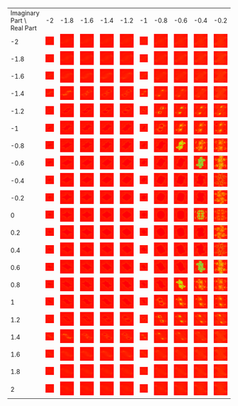 <table>
<tr>
	<td>Imaginary Part \ Real Part</td>
	<td>-2</td>
	<td>-1.8</td>
	<td>-1.6</td>
	<td>-1.4</td>
	<td>-1.2</td>
	<td>-1</td>
	<td>-0.8</td>
	<td>-0.6</td>
	<td>-0.4</td>
	<td>-0.2</td>
	<td>0</td>
	<td>0.2</td>
	<td>0.4</td>
	<td>0.6</td>
	<td>0.8</td>
	<td>1</td>
	<td>1.2</td>
	<td>1.4</td>
	<td>1.6</td>
	<td>1.8</td>
	<td>2</td>
</tr>
<tr>
	<td>-2</td>
	<td><img src="\images\fractals\cosh_abs_table\cosh(z)+abs(z).-2-2i.png"></td>
	<td><img src="\images\fractals\cosh_abs_table\cosh(z)+abs(z).-1.8-2i.png"></td>
	<td><img src="\images\fractals\cosh_abs_table\cosh(z)+abs(z).-1.6-2i.png"></td>
	<td><img src="\images\fractals\cosh_abs_table\cosh(z)+abs(z).-1.4-2i.png"></td>
	<td><img src="\images\fractals\cosh_abs_table\cosh(z)+abs(z).-1.2-2i.png"></td>
	<td><img src="\images\fractals\cosh_abs_table\cosh(z)+abs(z).-1-2i.png"></td>
	<td><img src="\images\fractals\cosh_abs_table\cosh(z)+abs(z).-0.8-2i.png"></td>
	<td><img src="\images\fractals\cosh_abs_table\cosh(z)+abs(z).-0.6-2i.png"></td>
	<td><img src="\images\fractals\cosh_abs_table\cosh(z)+abs(z).-0.4-2i.png"></td>
	<td><img src="\images\fractals\cosh_abs_table\cosh(z)+abs(z).-0.2-2i.png"></td>
	<td><img src="\images\fractals\cosh_abs_table\cosh(z)+abs(z).0-2i.png"></td>
	<td><img src="\images\fractals\cosh_abs_table\cosh(z)+abs(z).0.2-2i.png"></td>
	<td><img src="\images\fractals\cosh_abs_table\cosh(z)+abs(z).0.4-2i.png"></td>
	<td><img src="\images\fractals\cosh_abs_table\cosh(z)+abs(z).0.6-2i.png"></td>
	<td><img src="\images\fractals\cosh_abs_table\cosh(z)+abs(z).0.8-2i.png"></td>
	<td><img src="\images\fractals\cosh_abs_table\cosh(z)+abs(z).1-2i.png"></td>
	<td><img src="\images\fractals\cosh_abs_table\cosh(z)+abs(z).1.2-2i.png"></td>
	<td><img src="\images\fractals\cosh_abs_table\cosh(z)+abs(z).1.4-2i.png"></td>
	<td><img src="\images\fractals\cosh_abs_table\cosh(z)+abs(z).1.6-2i.png"></td>
	<td><img src="\images\fractals\cosh_abs_table\cosh(z)+abs(z).1.8-2i.png"></td>
	<td><img src="\images\fractals\cosh_abs_table\cosh(z)+abs(z).2-2i.png"></td>
</tr>
<tr>
	<td>-1.8</td>
	<td><img src="\images\fractals\cosh_abs_table\cosh(z)+abs(z).-2-1.8i.png"></td>
	<td><img src="\images\fractals\cosh_abs_table\cosh(z)+abs(z).-1.8-1.8i.png"></td>
	<td><img src="\images\fractals\cosh_abs_table\cosh(z)+abs(z).-1.6-1.8i.png"></td>
	<td><img src="\images\fractals\cosh_abs_table\cosh(z)+abs(z).-1.4-1.8i.png"></td>
	<td><img src="\images\fractals\cosh_abs_table\cosh(z)+abs(z).-1.2-1.8i.png"></td>
	<td><img src="\images\fractals\cosh_abs_table\cosh(z)+abs(z).-1-1.8i.png"></td>
	<td><img src="\images\fractals\cosh_abs_table\cosh(z)+abs(z).-0.8-1.8i.png"></td>
	<td><img src="\images\fractals\cosh_abs_table\cosh(z)+abs(z).-0.6-1.8i.png"></td>
	<td><img src="\images\fractals\cosh_abs_table\cosh(z)+abs(z).-0.4-1.8i.png"></td>
	<td><img src="\images\fractals\cosh_abs_table\cosh(z)+abs(z).-0.2-1.8i.png"></td>
	<td><img src="\images\fractals\cosh_abs_table\cosh(z)+abs(z).0-1.8i.png"></td>
	<td><img src="\images\fractals\cosh_abs_table\cosh(z)+abs(z).0.2-1.8i.png"></td>
	<td><img src="\images\fractals\cosh_abs_table\cosh(z)+abs(z).0.4-1.8i.png"></td>
	<td><img src="\images\fractals\cosh_abs_table\cosh(z)+abs(z).0.6-1.8i.png"></td>
	<td><img src="\images\fractals\cosh_abs_table\cosh(z)+abs(z).0.8-1.8i.png"></td>
	<td><img src="\images\fractals\cosh_abs_table\cosh(z)+abs(z).1-1.8i.png"></td>
	<td><img src="\images\fractals\cosh_abs_table\cosh(z)+abs(z).1.2-1.8i.png"></td>
	<td><img src="\images\fractals\cosh_abs_table\cosh(z)+abs(z).1.4-1.8i.png"></td>
	<td><img src="\images\fractals\cosh_abs_table\cosh(z)+abs(z).1.6-1.8i.png"></td>
	<td><img src="\images\fractals\cosh_abs_table\cosh(z)+abs(z).1.8-1.8i.png"></td>
	<td><img src="\images\fractals\cosh_abs_table\cosh(z)+abs(z).2-1.8i.png"></td>
</tr>
<tr>
	<td>-1.6</td>
	<td><img src="\images\fractals\cosh_abs_table\cosh(z)+abs(z).-2-1.6i.png"></td>
	<td><img src="\images\fractals\cosh_abs_table\cosh(z)+abs(z).-1.8-1.6i.png"></td>
	<td><img src="\images\fractals\cosh_abs_table\cosh(z)+abs(z).-1.6-1.6i.png"></td>
	<td><img src="\images\fractals\cosh_abs_table\cosh(z)+abs(z).-1.4-1.6i.png"></td>
	<td><img src="\images\fractals\cosh_abs_table\cosh(z)+abs(z).-1.2-1.6i.png"></td>
	<td><img src="\images\fractals\cosh_abs_table\cosh(z)+abs(z).-1-1.6i.png"></td>
	<td><img src="\images\fractals\cosh_abs_table\cosh(z)+abs(z).-0.8-1.6i.png"></td>
	<td><img src="\images\fractals\cosh_abs_table\cosh(z)+abs(z).-0.6-1.6i.png"></td>
	<td><img src="\images\fractals\cosh_abs_table\cosh(z)+abs(z).-0.4-1.6i.png"></td>
	<td><img src="\images\fractals\cosh_abs_table\cosh(z)+abs(z).-0.2-1.6i.png"></td>
	<td><img src="\images\fractals\cosh_abs_table\cosh(z)+abs(z).0-1.6i.png"></td>
	<td><img src="\images\fractals\cosh_abs_table\cosh(z)+abs(z).0.2-1.6i.png"></td>
	<td><img src="\images\fractals\cosh_abs_table\cosh(z)+abs(z).0.4-1.6i.png"></td>
	<td><img src="\images\fractals\cosh_abs_table\cosh(z)+abs(z).0.6-1.6i.png"></td>
	<td><img src="\images\fractals\cosh_abs_table\cosh(z)+abs(z).0.8-1.6i.png"></td>
	<td><img src="\images\fractals\cosh_abs_table\cosh(z)+abs(z).1-1.6i.png"></td>
	<td><img src="\images\fractals\cosh_abs_table\cosh(z)+abs(z).1.2-1.6i.png"></td>
	<td><img src="\images\fractals\cosh_abs_table\cosh(z)+abs(z).1.4-1.6i.png"></td>
	<td><img src="\images\fractals\cosh_abs_table\cosh(z)+abs(z).1.6-1.6i.png"></td>
	<td><img src="\images\fractals\cosh_abs_table\cosh(z)+abs(z).1.8-1.6i.png"></td>
	<td><img src="\images\fractals\cosh_abs_table\cosh(z)+abs(z).2-1.6i.png"></td>
</tr>
<tr>
	<td>-1.4</td>
	<td><img src="\images\fractals\cosh_abs_table\cosh(z)+abs(z).-2-1.4i.png"></td>
	<td><img src="\images\fractals\cosh_abs_table\cosh(z)+abs(z).-1.8-1.4i.png"></td>
	<td><img src="\images\fractals\cosh_abs_table\cosh(z)+abs(z).-1.6-1.4i.png"></td>
	<td><img src="\images\fractals\cosh_abs_table\cosh(z)+abs(z).-1.4-1.4i.png"></td>
	<td><img src="\images\fractals\cosh_abs_table\cosh(z)+abs(z).-1.2-1.4i.png"></td>
	<td><img src="\images\fractals\cosh_abs_table\cosh(z)+abs(z).-1-1.4i.png"></td>
	<td><img src="\images\fractals\cosh_abs_table\cosh(z)+abs(z).-0.8-1.4i.png"></td>
	<td><img src="\images\fractals\cosh_abs_table\cosh(z)+abs(z).-0.6-1.4i.png"></td>
	<td><img src="\images\fractals\cosh_abs_table\cosh(z)+abs(z).-0.4-1.4i.png"></td>
	<td><img src="\images\fractals\cosh_abs_table\cosh(z)+abs(z).-0.2-1.4i.png"></td>
	<td><img src="\images\fractals\cosh_abs_table\cosh(z)+abs(z).0-1.4i.png"></td>
	<td><img src="\images\fractals\cosh_abs_table\cosh(z)+abs(z).0.2-1.4i.png"></td>
	<td><img src="\images\fractals\cosh_abs_table\cosh(z)+abs(z).0.4-1.4i.png"></td>
	<td><img src="\images\fractals\cosh_abs_table\cosh(z)+abs(z).0.6-1.4i.png"></td>
	<td><img src="\images\fractals\cosh_abs_table\cosh(z)+abs(z).0.8-1.4i.png"></td>
	<td><img src="\images\fractals\cosh_abs_table\cosh(z)+abs(z).1-1.4i.png"></td>
	<td><img src="\images\fractals\cosh_abs_table\cosh(z)+abs(z).1.2-1.4i.png"></td>
	<td><img src="\images\fractals\cosh_abs_table\cosh(z)+abs(z).1.4-1.4i.png"></td>
	<td><img src="\images\fractals\cosh_abs_table\cosh(z)+abs(z).1.6-1.4i.png"></td>
	<td><img src="\images\fractals\cosh_abs_table\cosh(z)+abs(z).1.8-1.4i.png"></td>
	<td><img src="\images\fractals\cosh_abs_table\cosh(z)+abs(z).2-1.4i.png"></td>
</tr>
<tr>
	<td>-1.2</td>
	<td><img src="\images\fractals\cosh_abs_table\cosh(z)+abs(z).-2-1.2i.png"></td>
	<td><img src="\images\fractals\cosh_abs_table\cosh(z)+abs(z).-1.8-1.2i.png"></td>
	<td><img src="\images\fractals\cosh_abs_table\cosh(z)+abs(z).-1.6-1.2i.png"></td>
	<td><img src="\images\fractals\cosh_abs_table\cosh(z)+abs(z).-1.4-1.2i.png"></td>
	<td><img src="\images\fractals\cosh_abs_table\cosh(z)+abs(z).-1.2-1.2i.png"></td>
	<td><img src="\images\fractals\cosh_abs_table\cosh(z)+abs(z).-1-1.2i.png"></td>
	<td><img src="\images\fractals\cosh_abs_table\cosh(z)+abs(z).-0.8-1.2i.png"></td>
	<td><img src="\images\fractals\cosh_abs_table\cosh(z)+abs(z).-0.6-1.2i.png"></td>
	<td><img src="\images\fractals\cosh_abs_table\cosh(z)+abs(z).-0.4-1.2i.png"></td>
	<td><img src="\images\fractals\cosh_abs_table\cosh(z)+abs(z).-0.2-1.2i.png"></td>
	<td><img src="\images\fractals\cosh_abs_table\cosh(z)+abs(z).0-1.2i.png"></td>
	<td><img src="\images\fractals\cosh_abs_table\cosh(z)+abs(z).0.2-1.2i.png"></td>
	<td><img src="\images\fractals\cosh_abs_table\cosh(z)+abs(z).0.4-1.2i.png"></td>
	<td><img src="\images\fractals\cosh_abs_table\cosh(z)+abs(z).0.6-1.2i.png"></td>
	<td><img src="\images\fractals\cosh_abs_table\cosh(z)+abs(z).0.8-1.2i.png"></td>
	<td><img src="\images\fractals\cosh_abs_table\cosh(z)+abs(z).1-1.2i.png"></td>
	<td><img src="\images\fractals\cosh_abs_table\cosh(z)+abs(z).1.2-1.2i.png"></td>
	<td><img src="\images\fractals\cosh_abs_table\cosh(z)+abs(z).1.4-1.2i.png"></td>
	<td><img src="\images\fractals\cosh_abs_table\cosh(z)+abs(z).1.6-1.2i.png"></td>
	<td><img src="\images\fractals\cosh_abs_table\cosh(z)+abs(z).1.8-1.2i.png"></td>
	<td><img src="\images\fractals\cosh_abs_table\cosh(z)+abs(z).2-1.2i.png"></td>
</tr>
<tr>
	<td>-1</td>
	<td><img src="\images\fractals\cosh_abs_table\cosh(z)+abs(z).-2-1i.png"></td>
	<td><img src="\images\fractals\cosh_abs_table\cosh(z)+abs(z).-1.8-1i.png"></td>
	<td><img src="\images\fractals\cosh_abs_table\cosh(z)+abs(z).-1.6-1i.png"></td>
	<td><img src="\images\fractals\cosh_abs_table\cosh(z)+abs(z).-1.4-1i.png"></td>
	<td><img src="\images\fractals\cosh_abs_table\cosh(z)+abs(z).-1.2-1i.png"></td>
	<td><img src="\images\fractals\cosh_abs_table\cosh(z)+abs(z).-1-1i.png"></td>
	<td><img src="\images\fractals\cosh_abs_table\cosh(z)+abs(z).-0.8-1i.png"></td>
	<td><img src="\images\fractals\cosh_abs_table\cosh(z)+abs(z).-0.6-1i.png"></td>
	<td><img src="\images\fractals\cosh_abs_table\cosh(z)+abs(z).-0.4-1i.png"></td>
	<td><img src="\images\fractals\cosh_abs_table\cosh(z)+abs(z).-0.2-1i.png"></td>
	<td><img src="\images\fractals\cosh_abs_table\cosh(z)+abs(z).0-1i.png"></td>
	<td><img src="\images\fractals\cosh_abs_table\cosh(z)+abs(z).0.2-1i.png"></td>
	<td><img src="\images\fractals\cosh_abs_table\cosh(z)+abs(z).0.4-1i.png"></td>
	<td><img src="\images\fractals\cosh_abs_table\cosh(z)+abs(z).0.6-1i.png"></td>
	<td><img src="\images\fractals\cosh_abs_table\cosh(z)+abs(z).0.8-1i.png"></td>
	<td><img src="\images\fractals\cosh_abs_table\cosh(z)+abs(z).1-1i.png"></td>
	<td><img src="\images\fractals\cosh_abs_table\cosh(z)+abs(z).1.2-1i.png"></td>
	<td><img src="\images\fractals\cosh_abs_table\cosh(z)+abs(z).1.4-1i.png"></td>
	<td><img src="\images\fractals\cosh_abs_table\cosh(z)+abs(z).1.6-1i.png"></td>
	<td><img src="\images\fractals\cosh_abs_table\cosh(z)+abs(z).1.8-1i.png"></td>
	<td><img src="\images\fractals\cosh_abs_table\cosh(z)+abs(z).2-1i.png"></td>
</tr>
<tr>
	<td>-0.8</td>
	<td><img src="\images\fractals\cosh_abs_table\cosh(z)+abs(z).-2-0.8i.png"></td>
	<td><img src="\images\fractals\cosh_abs_table\cosh(z)+abs(z).-1.8-0.8i.png"></td>
	<td><img src="\images\fractals\cosh_abs_table\cosh(z)+abs(z).-1.6-0.8i.png"></td>
	<td><img src="\images\fractals\cosh_abs_table\cosh(z)+abs(z).-1.4-0.8i.png"></td>
	<td><img src="\images\fractals\cosh_abs_table\cosh(z)+abs(z).-1.2-0.8i.png"></td>
	<td><img src="\images\fractals\cosh_abs_table\cosh(z)+abs(z).-1-0.8i.png"></td>
	<td><img src="\images\fractals\cosh_abs_table\cosh(z)+abs(z).-0.8-0.8i.png"></td>
	<td><img src="\images\fractals\cosh_abs_table\cosh(z)+abs(z).-0.6-0.8i.png"></td>
	<td><img src="\images\fractals\cosh_abs_table\cosh(z)+abs(z).-0.4-0.8i.png"></td>
	<td><img src="\images\fractals\cosh_abs_table\cosh(z)+abs(z).-0.2-0.8i.png"></td>
	<td><img src="\images\fractals\cosh_abs_table\cosh(z)+abs(z).0-0.8i.png"></td>
	<td><img src="\images\fractals\cosh_abs_table\cosh(z)+abs(z).0.2-0.8i.png"></td>
	<td><img src="\images\fractals\cosh_abs_table\cosh(z)+abs(z).0.4-0.8i.png"></td>
	<td><img src="\images\fractals\cosh_abs_table\cosh(z)+abs(z).0.6-0.8i.png"></td>
	<td><img src="\images\fractals\cosh_abs_table\cosh(z)+abs(z).0.8-0.8i.png"></td>
	<td><img src="\images\fractals\cosh_abs_table\cosh(z)+abs(z).1-0.8i.png"></td>
	<td><img src="\images\fractals\cosh_abs_table\cosh(z)+abs(z).1.2-0.8i.png"></td>
	<td><img src="\images\fractals\cosh_abs_table\cosh(z)+abs(z).1.4-0.8i.png"></td>
	<td><img src="\images\fractals\cosh_abs_table\cosh(z)+abs(z).1.6-0.8i.png"></td>
	<td><img src="\images\fractals\cosh_abs_table\cosh(z)+abs(z).1.8-0.8i.png"></td>
	<td><img src="\images\fractals\cosh_abs_table\cosh(z)+abs(z).2-0.8i.png"></td>
</tr>
<tr>
	<td>-0.6</td>
	<td><img src="\images\fractals\cosh_abs_table\cosh(z)+abs(z).-2-0.6i.png"></td>
	<td><img src="\images\fractals\cosh_abs_table\cosh(z)+abs(z).-1.8-0.6i.png"></td>
	<td><img src="\images\fractals\cosh_abs_table\cosh(z)+abs(z).-1.6-0.6i.png"></td>
	<td><img src="\images\fractals\cosh_abs_table\cosh(z)+abs(z).-1.4-0.6i.png"></td>
	<td><img src="\images\fractals\cosh_abs_table\cosh(z)+abs(z).-1.2-0.6i.png"></td>
	<td><img src="\images\fractals\cosh_abs_table\cosh(z)+abs(z).-1-0.6i.png"></td>
	<td><img src="\images\fractals\cosh_abs_table\cosh(z)+abs(z).-0.8-0.6i.png"></td>
	<td><img src="\images\fractals\cosh_abs_table\cosh(z)+abs(z).-0.6-0.6i.png"></td>
	<td><img src="\images\fractals\cosh_abs_table\cosh(z)+abs(z).-0.4-0.6i.png"></td>
	<td><img src="\images\fractals\cosh_abs_table\cosh(z)+abs(z).-0.2-0.6i.png"></td>
	<td><img src="\images\fractals\cosh_abs_table\cosh(z)+abs(z).0-0.6i.png"></td>
	<td><img src="\images\fractals\cosh_abs_table\cosh(z)+abs(z).0.2-0.6i.png"></td>
	<td><img src="\images\fractals\cosh_abs_table\cosh(z)+abs(z).0.4-0.6i.png"></td>
	<td><img src="\images\fractals\cosh_abs_table\cosh(z)+abs(z).0.6-0.6i.png"></td>
	<td><img src="\images\fractals\cosh_abs_table\cosh(z)+abs(z).0.8-0.6i.png"></td>
	<td><img src="\images\fractals\cosh_abs_table\cosh(z)+abs(z).1-0.6i.png"></td>
	<td><img src="\images\fractals\cosh_abs_table\cosh(z)+abs(z).1.2-0.6i.png"></td>
	<td><img src="\images\fractals\cosh_abs_table\cosh(z)+abs(z).1.4-0.6i.png"></td>
	<td><img src="\images\fractals\cosh_abs_table\cosh(z)+abs(z).1.6-0.6i.png"></td>
	<td><img src="\images\fractals\cosh_abs_table\cosh(z)+abs(z).1.8-0.6i.png"></td>
	<td><img src="\images\fractals\cosh_abs_table\cosh(z)+abs(z).2-0.6i.png"></td>
</tr>
<tr>
	<td>-0.4</td>
	<td><img src="\images\fractals\cosh_abs_table\cosh(z)+abs(z).-2-0.4i.png"></td>
	<td><img src="\images\fractals\cosh_abs_table\cosh(z)+abs(z).-1.8-0.4i.png"></td>
	<td><img src="\images\fractals\cosh_abs_table\cosh(z)+abs(z).-1.6-0.4i.png"></td>
	<td><img src="\images\fractals\cosh_abs_table\cosh(z)+abs(z).-1.4-0.4i.png"></td>
	<td><img src="\images\fractals\cosh_abs_table\cosh(z)+abs(z).-1.2-0.4i.png"></td>
	<td><img src="\images\fractals\cosh_abs_table\cosh(z)+abs(z).-1-0.4i.png"></td>
	<td><img src="\images\fractals\cosh_abs_table\cosh(z)+abs(z).-0.8-0.4i.png"></td>
	<td><img src="\images\fractals\cosh_abs_table\cosh(z)+abs(z).-0.6-0.4i.png"></td>
	<td><img src="\images\fractals\cosh_abs_table\cosh(z)+abs(z).-0.4-0.4i.png"></td>
	<td><img src="\images\fractals\cosh_abs_table\cosh(z)+abs(z).-0.2-0.4i.png"></td>
	<td><img src="\images\fractals\cosh_abs_table\cosh(z)+abs(z).0-0.4i.png"></td>
	<td><img src="\images\fractals\cosh_abs_table\cosh(z)+abs(z).0.2-0.4i.png"></td>
	<td><img src="\images\fractals\cosh_abs_table\cosh(z)+abs(z).0.4-0.4i.png"></td>
	<td><img src="\images\fractals\cosh_abs_table\cosh(z)+abs(z).0.6-0.4i.png"></td>
	<td><img src="\images\fractals\cosh_abs_table\cosh(z)+abs(z).0.8-0.4i.png"></td>
	<td><img src="\images\fractals\cosh_abs_table\cosh(z)+abs(z).1-0.4i.png"></td>
	<td><img src="\images\fractals\cosh_abs_table\cosh(z)+abs(z).1.2-0.4i.png"></td>
	<td><img src="\images\fractals\cosh_abs_table\cosh(z)+abs(z).1.4-0.4i.png"></td>
	<td><img src="\images\fractals\cosh_abs_table\cosh(z)+abs(z).1.6-0.4i.png"></td>
	<td><img src="\images\fractals\cosh_abs_table\cosh(z)+abs(z).1.8-0.4i.png"></td>
	<td><img src="\images\fractals\cosh_abs_table\cosh(z)+abs(z).2-0.4i.png"></td>
</tr>
<tr>
	<td>-0.2</td>
	<td><img src="\images\fractals\cosh_abs_table\cosh(z)+abs(z).-2-0.2i.png"></td>
	<td><img src="\images\fractals\cosh_abs_table\cosh(z)+abs(z).-1.8-0.2i.png"></td>
	<td><img src="\images\fractals\cosh_abs_table\cosh(z)+abs(z).-1.6-0.2i.png"></td>
	<td><img src="\images\fractals\cosh_abs_table\cosh(z)+abs(z).-1.4-0.2i.png"></td>
	<td><img src="\images\fractals\cosh_abs_table\cosh(z)+abs(z).-1.2-0.2i.png"></td>
	<td><img src="\images\fractals\cosh_abs_table\cosh(z)+abs(z).-1-0.2i.png"></td>
	<td><img src="\images\fractals\cosh_abs_table\cosh(z)+abs(z).-0.8-0.2i.png"></td>
	<td><img src="\images\fractals\cosh_abs_table\cosh(z)+abs(z).-0.6-0.2i.png"></td>
	<td><img src="\images\fractals\cosh_abs_table\cosh(z)+abs(z).-0.4-0.2i.png"></td>
	<td><img src="\images\fractals\cosh_abs_table\cosh(z)+abs(z).-0.2-0.2i.png"></td>
	<td><img src="\images\fractals\cosh_abs_table\cosh(z)+abs(z).0-0.2i.png"></td>
	<td><img src="\images\fractals\cosh_abs_table\cosh(z)+abs(z).0.2-0.2i.png"></td>
	<td><img src="\images\fractals\cosh_abs_table\cosh(z)+abs(z).0.4-0.2i.png"></td>
	<td><img src="\images\fractals\cosh_abs_table\cosh(z)+abs(z).0.6-0.2i.png"></td>
	<td><img src="\images\fractals\cosh_abs_table\cosh(z)+abs(z).0.8-0.2i.png"></td>
	<td><img src="\images\fractals\cosh_abs_table\cosh(z)+abs(z).1-0.2i.png"></td>
	<td><img src="\images\fractals\cosh_abs_table\cosh(z)+abs(z).1.2-0.2i.png"></td>
	<td><img src="\images\fractals\cosh_abs_table\cosh(z)+abs(z).1.4-0.2i.png"></td>
	<td><img src="\images\fractals\cosh_abs_table\cosh(z)+abs(z).1.6-0.2i.png"></td>
	<td><img src="\images\fractals\cosh_abs_table\cosh(z)+abs(z).1.8-0.2i.png"></td>
	<td><img src="\images\fractals\cosh_abs_table\cosh(z)+abs(z).2-0.2i.png"></td>
</tr>
<tr>
	<td>0</td>
	<td><img src="\images\fractals\cosh_abs_table\cosh(z)+abs(z).-2.png"></td>
	<td><img src="\images\fractals\cosh_abs_table\cosh(z)+abs(z).-1.8.png"></td>
	<td><img src="\images\fractals\cosh_abs_table\cosh(z)+abs(z).-1.6.png"></td>
	<td><img src="\images\fractals\cosh_abs_table\cosh(z)+abs(z).-1.4.png"></td>
	<td><img src="\images\fractals\cosh_abs_table\cosh(z)+abs(z).-1.2.png"></td>
	<td><img src="\images\fractals\cosh_abs_table\cosh(z)+abs(z).-1.png"></td>
	<td><img src="\images\fractals\cosh_abs_table\cosh(z)+abs(z).-0.8.png"></td>
	<td><img src="\images\fractals\cosh_abs_table\cosh(z)+abs(z).-0.6.png"></td>
	<td><img src="\images\fractals\cosh_abs_table\cosh(z)+abs(z).-0.4.png"></td>
	<td><img src="\images\fractals\cosh_abs_table\cosh(z)+abs(z).-0.2.png"></td>
	<td><img src="\images\fractals\cosh_abs_table\cosh(z)+abs(z).0.png"></td>
	<td><img src="\images\fractals\cosh_abs_table\cosh(z)+abs(z).0.2.png"></td>
	<td><img src="\images\fractals\cosh_abs_table\cosh(z)+abs(z).0.4.png"></td>
	<td><img src="\images\fractals\cosh_abs_table\cosh(z)+abs(z).0.6.png"></td>
	<td><img src="\images\fractals\cosh_abs_table\cosh(z)+abs(z).0.8.png"></td>
	<td><img src="\images\fractals\cosh_abs_table\cosh(z)+abs(z).1.png"></td>
	<td><img src="\images\fractals\cosh_abs_table\cosh(z)+abs(z).1.2.png"></td>
	<td><img src="\images\fractals\cosh_abs_table\cosh(z)+abs(z).1.4.png"></td>
	<td><img src="\images\fractals\cosh_abs_table\cosh(z)+abs(z).1.6.png"></td>
	<td><img src="\images\fractals\cosh_abs_table\cosh(z)+abs(z).1.8.png"></td>
	<td><img src="\images\fractals\cosh_abs_table\cosh(z)+abs(z).2.png"></td>
</tr>
<tr>
	<td>0.2</td>
	<td><img src="\images\fractals\cosh_abs_table\cosh(z)+abs(z).-2+0.2i.png"></td>
	<td><img src="\images\fractals\cosh_abs_table\cosh(z)+abs(z).-1.8+0.2i.png"></td>
	<td><img src="\images\fractals\cosh_abs_table\cosh(z)+abs(z).-1.6+0.2i.png"></td>
	<td><img src="\images\fractals\cosh_abs_table\cosh(z)+abs(z).-1.4+0.2i.png"></td>
	<td><img src="\images\fractals\cosh_abs_table\cosh(z)+abs(z).-1.2+0.2i.png"></td>
	<td><img src="\images\fractals\cosh_abs_table\cosh(z)+abs(z).-1+0.2i.png"></td>
	<td><img src="\images\fractals\cosh_abs_table\cosh(z)+abs(z).-0.8+0.2i.png"></td>
	<td><img src="\images\fractals\cosh_abs_table\cosh(z)+abs(z).-0.6+0.2i.png"></td>
	<td><img src="\images\fractals\cosh_abs_table\cosh(z)+abs(z).-0.4+0.2i.png"></td>
	<td><img src="\images\fractals\cosh_abs_table\cosh(z)+abs(z).-0.2+0.2i.png"></td>
	<td><img src="\images\fractals\cosh_abs_table\cosh(z)+abs(z).0+0.2i.png"></td>
	<td><img src="\images\fractals\cosh_abs_table\cosh(z)+abs(z).0.2+0.2i.png"></td>
	<td><img src="\images\fractals\cosh_abs_table\cosh(z)+abs(z).0.4+0.2i.png"></td>
	<td><img src="\images\fractals\cosh_abs_table\cosh(z)+abs(z).0.6+0.2i.png"></td>
	<td><img src="\images\fractals\cosh_abs_table\cosh(z)+abs(z).0.8+0.2i.png"></td>
	<td><img src="\images\fractals\cosh_abs_table\cosh(z)+abs(z).1+0.2i.png"></td>
	<td><img src="\images\fractals\cosh_abs_table\cosh(z)+abs(z).1.2+0.2i.png"></td>
	<td><img src="\images\fractals\cosh_abs_table\cosh(z)+abs(z).1.4+0.2i.png"></td>
	<td><img src="\images\fractals\cosh_abs_table\cosh(z)+abs(z).1.6+0.2i.png"></td>
	<td><img src="\images\fractals\cosh_abs_table\cosh(z)+abs(z).1.8+0.2i.png"></td>
	<td><img src="\images\fractals\cosh_abs_table\cosh(z)+abs(z).2+0.2i.png"></td>
</tr>
<tr>
	<td>0.4</td>
	<td><img src="\images\fractals\cosh_abs_table\cosh(z)+abs(z).-2+0.4i.png"></td>
	<td><img src="\images\fractals\cosh_abs_table\cosh(z)+abs(z).-1.8+0.4i.png"></td>
	<td><img src="\images\fractals\cosh_abs_table\cosh(z)+abs(z).-1.6+0.4i.png"></td>
	<td><img src="\images\fractals\cosh_abs_table\cosh(z)+abs(z).-1.4+0.4i.png"></td>
	<td><img src="\images\fractals\cosh_abs_table\cosh(z)+abs(z).-1.2+0.4i.png"></td>
	<td><img src="\images\fractals\cosh_abs_table\cosh(z)+abs(z).-1+0.4i.png"></td>
	<td><img src="\images\fractals\cosh_abs_table\cosh(z)+abs(z).-0.8+0.4i.png"></td>
	<td><img src="\images\fractals\cosh_abs_table\cosh(z)+abs(z).-0.6+0.4i.png"></td>
	<td><img src="\images\fractals\cosh_abs_table\cosh(z)+abs(z).-0.4+0.4i.png"></td>
	<td><img src="\images\fractals\cosh_abs_table\cosh(z)+abs(z).-0.2+0.4i.png"></td>
	<td><img src="\images\fractals\cosh_abs_table\cosh(z)+abs(z).0+0.4i.png"></td>
	<td><img src="\images\fractals\cosh_abs_table\cosh(z)+abs(z).0.2+0.4i.png"></td>
	<td><img src="\images\fractals\cosh_abs_table\cosh(z)+abs(z).0.4+0.4i.png"></td>
	<td><img src="\images\fractals\cosh_abs_table\cosh(z)+abs(z).0.6+0.4i.png"></td>
	<td><img src="\images\fractals\cosh_abs_table\cosh(z)+abs(z).0.8+0.4i.png"></td>
	<td><img src="\images\fractals\cosh_abs_table\cosh(z)+abs(z).1+0.4i.png"></td>
	<td><img src="\images\fractals\cosh_abs_table\cosh(z)+abs(z).1.2+0.4i.png"></td>
	<td><img src="\images\fractals\cosh_abs_table\cosh(z)+abs(z).1.4+0.4i.png"></td>
	<td><img src="\images\fractals\cosh_abs_table\cosh(z)+abs(z).1.6+0.4i.png"></td>
	<td><img src="\images\fractals\cosh_abs_table\cosh(z)+abs(z).1.8+0.4i.png"></td>
	<td><img src="\images\fractals\cosh_abs_table\cosh(z)+abs(z).2+0.4i.png"></td>
</tr>
<tr>
	<td>0.6</td>
	<td><img src="\images\fractals\cosh_abs_table\cosh(z)+abs(z).-2+0.6i.png"></td>
	<td><img src="\images\fractals\cosh_abs_table\cosh(z)+abs(z).-1.8+0.6i.png"></td>
	<td><img src="\images\fractals\cosh_abs_table\cosh(z)+abs(z).-1.6+0.6i.png"></td>
	<td><img src="\images\fractals\cosh_abs_table\cosh(z)+abs(z).-1.4+0.6i.png"></td>
	<td><img src="\images\fractals\cosh_abs_table\cosh(z)+abs(z).-1.2+0.6i.png"></td>
	<td><img src="\images\fractals\cosh_abs_table\cosh(z)+abs(z).-1+0.6i.png"></td>
	<td><img src="\images\fractals\cosh_abs_table\cosh(z)+abs(z).-0.8+0.6i.png"></td>
	<td><img src="\images\fractals\cosh_abs_table\cosh(z)+abs(z).-0.6+0.6i.png"></td>
	<td><img src="\images\fractals\cosh_abs_table\cosh(z)+abs(z).-0.4+0.6i.png"></td>
	<td><img src="\images\fractals\cosh_abs_table\cosh(z)+abs(z).-0.2+0.6i.png"></td>
	<td><img src="\images\fractals\cosh_abs_table\cosh(z)+abs(z).0+0.6i.png"></td>
	<td><img src="\images\fractals\cosh_abs_table\cosh(z)+abs(z).0.2+0.6i.png"></td>
	<td><img src="\images\fractals\cosh_abs_table\cosh(z)+abs(z).0.4+0.6i.png"></td>
	<td><img src="\images\fractals\cosh_abs_table\cosh(z)+abs(z).0.6+0.6i.png"></td>
	<td><img src="\images\fractals\cosh_abs_table\cosh(z)+abs(z).0.8+0.6i.png"></td>
	<td><img src="\images\fractals\cosh_abs_table\cosh(z)+abs(z).1+0.6i.png"></td>
	<td><img src="\images\fractals\cosh_abs_table\cosh(z)+abs(z).1.2+0.6i.png"></td>
	<td><img src="\images\fractals\cosh_abs_table\cosh(z)+abs(z).1.4+0.6i.png"></td>
	<td><img src="\images\fractals\cosh_abs_table\cosh(z)+abs(z).1.6+0.6i.png"></td>
	<td><img src="\images\fractals\cosh_abs_table\cosh(z)+abs(z).1.8+0.6i.png"></td>
	<td><img src="\images\fractals\cosh_abs_table\cosh(z)+abs(z).2+0.6i.png"></td>
</tr>
<tr>
	<td>0.8</td>
	<td><img src="\images\fractals\cosh_abs_table\cosh(z)+abs(z).-2+0.8i.png"></td>
	<td><img src="\images\fractals\cosh_abs_table\cosh(z)+abs(z).-1.8+0.8i.png"></td>
	<td><img src="\images\fractals\cosh_abs_table\cosh(z)+abs(z).-1.6+0.8i.png"></td>
	<td><img src="\images\fractals\cosh_abs_table\cosh(z)+abs(z).-1.4+0.8i.png"></td>
	<td><img src="\images\fractals\cosh_abs_table\cosh(z)+abs(z).-1.2+0.8i.png"></td>
	<td><img src="\images\fractals\cosh_abs_table\cosh(z)+abs(z).-1+0.8i.png"></td>
	<td><img src="\images\fractals\cosh_abs_table\cosh(z)+abs(z).-0.8+0.8i.png"></td>
	<td><img src="\images\fractals\cosh_abs_table\cosh(z)+abs(z).-0.6+0.8i.png"></td>
	<td><img src="\images\fractals\cosh_abs_table\cosh(z)+abs(z).-0.4+0.8i.png"></td>
	<td><img src="\images\fractals\cosh_abs_table\cosh(z)+abs(z).-0.2+0.8i.png"></td>
	<td><img src="\images\fractals\cosh_abs_table\cosh(z)+abs(z).0+0.8i.png"></td>
	<td><img src="\images\fractals\cosh_abs_table\cosh(z)+abs(z).0.2+0.8i.png"></td>
	<td><img src="\images\fractals\cosh_abs_table\cosh(z)+abs(z).0.4+0.8i.png"></td>
	<td><img src="\images\fractals\cosh_abs_table\cosh(z)+abs(z).0.6+0.8i.png"></td>
	<td><img src="\images\fractals\cosh_abs_table\cosh(z)+abs(z).0.8+0.8i.png"></td>
	<td><img src="\images\fractals\cosh_abs_table\cosh(z)+abs(z).1+0.8i.png"></td>
	<td><img src="\images\fractals\cosh_abs_table\cosh(z)+abs(z).1.2+0.8i.png"></td>
	<td><img src="\images\fractals\cosh_abs_table\cosh(z)+abs(z).1.4+0.8i.png"></td>
	<td><img src="\images\fractals\cosh_abs_table\cosh(z)+abs(z).1.6+0.8i.png"></td>
	<td><img src="\images\fractals\cosh_abs_table\cosh(z)+abs(z).1.8+0.8i.png"></td>
	<td><img src="\images\fractals\cosh_abs_table\cosh(z)+abs(z).2+0.8i.png"></td>
</tr>
<tr>
	<td>1</td>
	<td><img src="\images\fractals\cosh_abs_table\cosh(z)+abs(z).-2+1i.png"></td>
	<td><img src="\images\fractals\cosh_abs_table\cosh(z)+abs(z).-1.8+1i.png"></td>
	<td><img src="\images\fractals\cosh_abs_table\cosh(z)+abs(z).-1.6+1i.png"></td>
	<td><img src="\images\fractals\cosh_abs_table\cosh(z)+abs(z).-1.4+1i.png"></td>
	<td><img src="\images\fractals\cosh_abs_table\cosh(z)+abs(z).-1.2+1i.png"></td>
	<td><img src="\images\fractals\cosh_abs_table\cosh(z)+abs(z).-1+1i.png"></td>
	<td><img src="\images\fractals\cosh_abs_table\cosh(z)+abs(z).-0.8+1i.png"></td>
	<td><img src="\images\fractals\cosh_abs_table\cosh(z)+abs(z).-0.6+1i.png"></td>
	<td><img src="\images\fractals\cosh_abs_table\cosh(z)+abs(z).-0.4+1i.png"></td>
	<td><img src="\images\fractals\cosh_abs_table\cosh(z)+abs(z).-0.2+1i.png"></td>
	<td><img src="\images\fractals\cosh_abs_table\cosh(z)+abs(z).0+1i.png"></td>
	<td><img src="\images\fractals\cosh_abs_table\cosh(z)+abs(z).0.2+1i.png"></td>
	<td><img src="\images\fractals\cosh_abs_table\cosh(z)+abs(z).0.4+1i.png"></td>
	<td><img src="\images\fractals\cosh_abs_table\cosh(z)+abs(z).0.6+1i.png"></td>
	<td><img src="\images\fractals\cosh_abs_table\cosh(z)+abs(z).0.8+1i.png"></td>
	<td><img src="\images\fractals\cosh_abs_table\cosh(z)+abs(z).1+1i.png"></td>
	<td><img src="\images\fractals\cosh_abs_table\cosh(z)+abs(z).1.2+1i.png"></td>
	<td><img src="\images\fractals\cosh_abs_table\cosh(z)+abs(z).1.4+1i.png"></td>
	<td><img src="\images\fractals\cosh_abs_table\cosh(z)+abs(z).1.6+1i.png"></td>
	<td><img src="\images\fractals\cosh_abs_table\cosh(z)+abs(z).1.8+1i.png"></td>
	<td><img src="\images\fractals\cosh_abs_table\cosh(z)+abs(z).2+1i.png"></td>
</tr>
<tr>
	<td>1.2</td>
	<td><img src="\images\fractals\cosh_abs_table\cosh(z)+abs(z).-2+1.2i.png"></td>
	<td><img src="\images\fractals\cosh_abs_table\cosh(z)+abs(z).-1.8+1.2i.png"></td>
	<td><img src="\images\fractals\cosh_abs_table\cosh(z)+abs(z).-1.6+1.2i.png"></td>
	<td><img src="\images\fractals\cosh_abs_table\cosh(z)+abs(z).-1.4+1.2i.png"></td>
	<td><img src="\images\fractals\cosh_abs_table\cosh(z)+abs(z).-1.2+1.2i.png"></td>
	<td><img src="\images\fractals\cosh_abs_table\cosh(z)+abs(z).-1+1.2i.png"></td>
	<td><img src="\images\fractals\cosh_abs_table\cosh(z)+abs(z).-0.8+1.2i.png"></td>
	<td><img src="\images\fractals\cosh_abs_table\cosh(z)+abs(z).-0.6+1.2i.png"></td>
	<td><img src="\images\fractals\cosh_abs_table\cosh(z)+abs(z).-0.4+1.2i.png"></td>
	<td><img src="\images\fractals\cosh_abs_table\cosh(z)+abs(z).-0.2+1.2i.png"></td>
	<td><img src="\images\fractals\cosh_abs_table\cosh(z)+abs(z).0+1.2i.png"></td>
	<td><img src="\images\fractals\cosh_abs_table\cosh(z)+abs(z).0.2+1.2i.png"></td>
	<td><img src="\images\fractals\cosh_abs_table\cosh(z)+abs(z).0.4+1.2i.png"></td>
	<td><img src="\images\fractals\cosh_abs_table\cosh(z)+abs(z).0.6+1.2i.png"></td>
	<td><img src="\images\fractals\cosh_abs_table\cosh(z)+abs(z).0.8+1.2i.png"></td>
	<td><img src="\images\fractals\cosh_abs_table\cosh(z)+abs(z).1+1.2i.png"></td>
	<td><img src="\images\fractals\cosh_abs_table\cosh(z)+abs(z).1.2+1.2i.png"></td>
	<td><img src="\images\fractals\cosh_abs_table\cosh(z)+abs(z).1.4+1.2i.png"></td>
	<td><img src="\images\fractals\cosh_abs_table\cosh(z)+abs(z).1.6+1.2i.png"></td>
	<td><img src="\images\fractals\cosh_abs_table\cosh(z)+abs(z).1.8+1.2i.png"></td>
	<td><img src="\images\fractals\cosh_abs_table\cosh(z)+abs(z).2+1.2i.png"></td>
</tr>
<tr>
	<td>1.4</td>
	<td><img src="\images\fractals\cosh_abs_table\cosh(z)+abs(z).-2+1.4i.png"></td>
	<td><img src="\images\fractals\cosh_abs_table\cosh(z)+abs(z).-1.8+1.4i.png"></td>
	<td><img src="\images\fractals\cosh_abs_table\cosh(z)+abs(z).-1.6+1.4i.png"></td>
	<td><img src="\images\fractals\cosh_abs_table\cosh(z)+abs(z).-1.4+1.4i.png"></td>
	<td><img src="\images\fractals\cosh_abs_table\cosh(z)+abs(z).-1.2+1.4i.png"></td>
	<td><img src="\images\fractals\cosh_abs_table\cosh(z)+abs(z).-1+1.4i.png"></td>
	<td><img src="\images\fractals\cosh_abs_table\cosh(z)+abs(z).-0.8+1.4i.png"></td>
	<td><img src="\images\fractals\cosh_abs_table\cosh(z)+abs(z).-0.6+1.4i.png"></td>
	<td><img src="\images\fractals\cosh_abs_table\cosh(z)+abs(z).-0.4+1.4i.png"></td>
	<td><img src="\images\fractals\cosh_abs_table\cosh(z)+abs(z).-0.2+1.4i.png"></td>
	<td><img src="\images\fractals\cosh_abs_table\cosh(z)+abs(z).0+1.4i.png"></td>
	<td><img src="\images\fractals\cosh_abs_table\cosh(z)+abs(z).0.2+1.4i.png"></td>
	<td><img src="\images\fractals\cosh_abs_table\cosh(z)+abs(z).0.4+1.4i.png"></td>
	<td><img src="\images\fractals\cosh_abs_table\cosh(z)+abs(z).0.6+1.4i.png"></td>
	<td><img src="\images\fractals\cosh_abs_table\cosh(z)+abs(z).0.8+1.4i.png"></td>
	<td><img src="\images\fractals\cosh_abs_table\cosh(z)+abs(z).1+1.4i.png"></td>
	<td><img src="\images\fractals\cosh_abs_table\cosh(z)+abs(z).1.2+1.4i.png"></td>
	<td><img src="\images\fractals\cosh_abs_table\cosh(z)+abs(z).1.4+1.4i.png"></td>
	<td><img src="\images\fractals\cosh_abs_table\cosh(z)+abs(z).1.6+1.4i.png"></td>
	<td><img src="\images\fractals\cosh_abs_table\cosh(z)+abs(z).1.8+1.4i.png"></td>
	<td><img src="\images\fractals\cosh_abs_table\cosh(z)+abs(z).2+1.4i.png"></td>
</tr>
<tr>
	<td>1.6</td>
	<td><img src="\images\fractals\cosh_abs_table\cosh(z)+abs(z).-2+1.6i.png"></td>
	<td><img src="\images\fractals\cosh_abs_table\cosh(z)+abs(z).-1.8+1.6i.png"></td>
	<td><img src="\images\fractals\cosh_abs_table\cosh(z)+abs(z).-1.6+1.6i.png"></td>
	<td><img src="\images\fractals\cosh_abs_table\cosh(z)+abs(z).-1.4+1.6i.png"></td>
	<td><img src="\images\fractals\cosh_abs_table\cosh(z)+abs(z).-1.2+1.6i.png"></td>
	<td><img src="\images\fractals\cosh_abs_table\cosh(z)+abs(z).-1+1.6i.png"></td>
	<td><img src="\images\fractals\cosh_abs_table\cosh(z)+abs(z).-0.8+1.6i.png"></td>
	<td><img src="\images\fractals\cosh_abs_table\cosh(z)+abs(z).-0.6+1.6i.png"></td>
	<td><img src="\images\fractals\cosh_abs_table\cosh(z)+abs(z).-0.4+1.6i.png"></td>
	<td><img src="\images\fractals\cosh_abs_table\cosh(z)+abs(z).-0.2+1.6i.png"></td>
	<td><img src="\images\fractals\cosh_abs_table\cosh(z)+abs(z).0+1.6i.png"></td>
	<td><img src="\images\fractals\cosh_abs_table\cosh(z)+abs(z).0.2+1.6i.png"></td>
	<td><img src="\images\fractals\cosh_abs_table\cosh(z)+abs(z).0.4+1.6i.png"></td>
	<td><img src="\images\fractals\cosh_abs_table\cosh(z)+abs(z).0.6+1.6i.png"></td>
	<td><img src="\images\fractals\cosh_abs_table\cosh(z)+abs(z).0.8+1.6i.png"></td>
	<td><img src="\images\fractals\cosh_abs_table\cosh(z)+abs(z).1+1.6i.png"></td>
	<td><img src="\images\fractals\cosh_abs_table\cosh(z)+abs(z).1.2+1.6i.png"></td>
	<td><img src="\images\fractals\cosh_abs_table\cosh(z)+abs(z).1.4+1.6i.png"></td>
	<td><img src="\images\fractals\cosh_abs_table\cosh(z)+abs(z).1.6+1.6i.png"></td>
	<td><img src="\images\fractals\cosh_abs_table\cosh(z)+abs(z).1.8+1.6i.png"></td>
	<td><img src="\images\fractals\cosh_abs_table\cosh(z)+abs(z).2+1.6i.png"></td>
</tr>
<tr>
	<td>1.8</td>
	<td><img src="\images\fractals\cosh_abs_table\cosh(z)+abs(z).-2+1.8i.png"></td>
	<td><img src="\images\fractals\cosh_abs_table\cosh(z)+abs(z).-1.8+1.8i.png"></td>
	<td><img src="\images\fractals\cosh_abs_table\cosh(z)+abs(z).-1.6+1.8i.png"></td>
	<td><img src="\images\fractals\cosh_abs_table\cosh(z)+abs(z).-1.4+1.8i.png"></td>
	<td><img src="\images\fractals\cosh_abs_table\cosh(z)+abs(z).-1.2+1.8i.png"></td>
	<td><img src="\images\fractals\cosh_abs_table\cosh(z)+abs(z).-1+1.8i.png"></td>
	<td><img src="\images\fractals\cosh_abs_table\cosh(z)+abs(z).-0.8+1.8i.png"></td>
	<td><img src="\images\fractals\cosh_abs_table\cosh(z)+abs(z).-0.6+1.8i.png"></td>
	<td><img src="\images\fractals\cosh_abs_table\cosh(z)+abs(z).-0.4+1.8i.png"></td>
	<td><img src="\images\fractals\cosh_abs_table\cosh(z)+abs(z).-0.2+1.8i.png"></td>
	<td><img src="\images\fractals\cosh_abs_table\cosh(z)+abs(z).0+1.8i.png"></td>
	<td><img src="\images\fractals\cosh_abs_table\cosh(z)+abs(z).0.2+1.8i.png"></td>
	<td><img src="\images\fractals\cosh_abs_table\cosh(z)+abs(z).0.4+1.8i.png"></td>
	<td><img src="\images\fractals\cosh_abs_table\cosh(z)+abs(z).0.6+1.8i.png"></td>
	<td><img src="\images\fractals\cosh_abs_table\cosh(z)+abs(z).0.8+1.8i.png"></td>
	<td><img src="\images\fractals\cosh_abs_table\cosh(z)+abs(z).1+1.8i.png"></td>
	<td><img src="\images\fractals\cosh_abs_table\cosh(z)+abs(z).1.2+1.8i.png"></td>
	<td><img src="\images\fractals\cosh_abs_table\cosh(z)+abs(z).1.4+1.8i.png"></td>
	<td><img src="\images\fractals\cosh_abs_table\cosh(z)+abs(z).1.6+1.8i.png"></td>
	<td><img src="\images\fractals\cosh_abs_table\cosh(z)+abs(z).1.8+1.8i.png"></td>
	<td><img src="\images\fractals\cosh_abs_table\cosh(z)+abs(z).2+1.8i.png"></td>
</tr>
<tr>
	<td>2</td>
	<td><img src="\images\fractals\cosh_abs_table\cosh(z)+abs(z).-2+2i.png"></td>
	<td><img src="\images\fractals\cosh_abs_table\cosh(z)+abs(z).-1.8+2i.png"></td>
	<td><img src="\images\fractals\cosh_abs_table\cosh(z)+abs(z).-1.6+2i.png"></td>
	<td><img src="\images\fractals\cosh_abs_table\cosh(z)+abs(z).-1.4+2i.png"></td>
	<td><img src="\images\fractals\cosh_abs_table\cosh(z)+abs(z).-1.2+2i.png"></td>
	<td><img src="\images\fractals\cosh_abs_table\cosh(z)+abs(z).-1+2i.png"></td>
	<td><img src="\images\fractals\cosh_abs_table\cosh(z)+abs(z).-0.8+2i.png"></td>
	<td><img src="\images\fractals\cosh_abs_table\cosh(z)+abs(z).-0.6+2i.png"></td>
	<td><img src="\images\fractals\cosh_abs_table\cosh(z)+abs(z).-0.4+2i.png"></td>
	<td><img src="\images\fractals\cosh_abs_table\cosh(z)+abs(z).-0.2+2i.png"></td>
	<td><img src="\images\fractals\cosh_abs_table\cosh(z)+abs(z).0+2i.png"></td>
	<td><img src="\images\fractals\cosh_abs_table\cosh(z)+abs(z).0.2+2i.png"></td>
	<td><img src="\images\fractals\cosh_abs_table\cosh(z)+abs(z).0.4+2i.png"></td>
	<td><img src="\images\fractals\cosh_abs_table\cosh(z)+abs(z).0.6+2i.png"></td>
	<td><img src="\images\fractals\cosh_abs_table\cosh(z)+abs(z).0.8+2i.png"></td>
	<td><img src="\images\fractals\cosh_abs_table\cosh(z)+abs(z).1+2i.png"></td>
	<td><img src="\images\fractals\cosh_abs_table\cosh(z)+abs(z).1.2+2i.png"></td>
	<td><img src="\images\fractals\cosh_abs_table\cosh(z)+abs(z).1.4+2i.png"></td>
	<td><img src="\images\fractals\cosh_abs_table\cosh(z)+abs(z).1.6+2i.png"></td>
	<td><img src="\images\fractals\cosh_abs_table\cosh(z)+abs(z).1.8+2i.png"></td>
	<td><img src="\images\fractals\cosh_abs_table\cosh(z)+abs(z).2+2i.png"></td>
</tr>
</table>